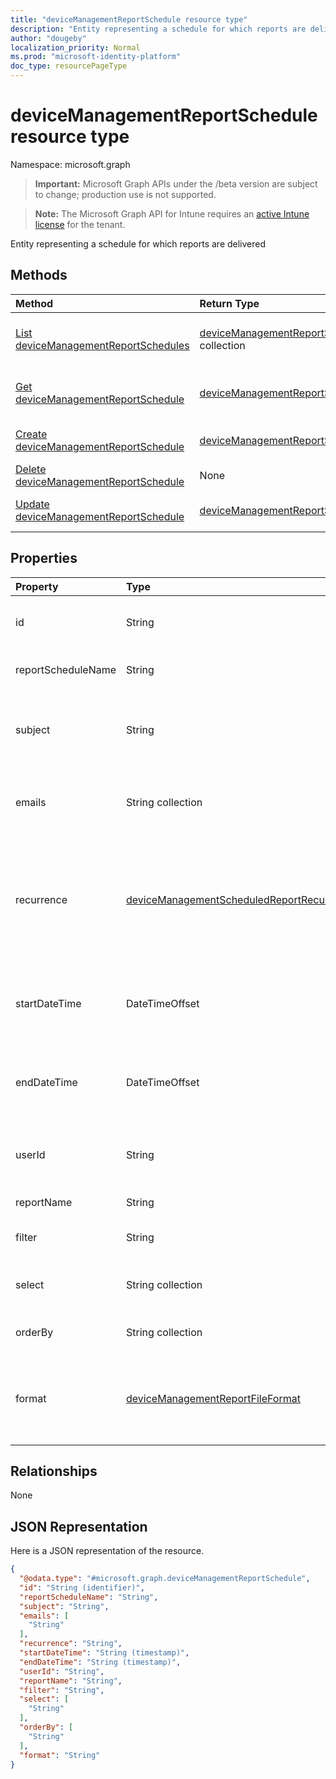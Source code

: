 ```yaml
---
title: "deviceManagementReportSchedule resource type"
description: "Entity representing a schedule for which reports are delivered"
author: "dougeby"
localization_priority: Normal
ms.prod: "microsoft-identity-platform"
doc_type: resourcePageType
---
```


# deviceManagementReportSchedule resource type

Namespace: microsoft.graph

> **Important:** Microsoft Graph APIs under the /beta version are subject to change; production use is not supported.

> **Note:** The Microsoft Graph API for Intune requires an [active Intune license](https://go.microsoft.com/fwlink/?linkid=839381) for the tenant.

Entity representing a schedule for which reports are delivered

## Methods
|Method|Return Type|Description|
|:---|:---|:---|
|[List deviceManagementReportSchedules](../api/intune-reporting-devicemanagementreportschedule-list.md)|[deviceManagementReportSchedule](../resources/intune-reporting-devicemanagementreportschedule.md) collection|List properties and relationships of the [deviceManagementReportSchedule](../resources/intune-reporting-devicemanagementreportschedule.md) objects.|
|[Get deviceManagementReportSchedule](../api/intune-reporting-devicemanagementreportschedule-get.md)|[deviceManagementReportSchedule](../resources/intune-reporting-devicemanagementreportschedule.md)|Read properties and relationships of the [deviceManagementReportSchedule](../resources/intune-reporting-devicemanagementreportschedule.md) object.|
|[Create deviceManagementReportSchedule](../api/intune-reporting-devicemanagementreportschedule-create.md)|[deviceManagementReportSchedule](../resources/intune-reporting-devicemanagementreportschedule.md)|Create a new [deviceManagementReportSchedule](../resources/intune-reporting-devicemanagementreportschedule.md) object.|
|[Delete deviceManagementReportSchedule](../api/intune-reporting-devicemanagementreportschedule-delete.md)|None|Deletes a [deviceManagementReportSchedule](../resources/intune-reporting-devicemanagementreportschedule.md).|
|[Update deviceManagementReportSchedule](../api/intune-reporting-devicemanagementreportschedule-update.md)|[deviceManagementReportSchedule](../resources/intune-reporting-devicemanagementreportschedule.md)|Update the properties of a [deviceManagementReportSchedule](../resources/intune-reporting-devicemanagementreportschedule.md) object.|

## Properties
|Property|Type|Description|
|:---|:---|:---|
|id|String|Unique identifier for this entity|
|reportScheduleName|String|Name of the schedule|
|subject|String|Subject of the scheduled reports that are delivered|
|emails|String collection|Emails to which the scheduled reports are delivered|
|recurrence|[deviceManagementScheduledReportRecurrence](../resources/intune-reporting-devicemanagementscheduledreportrecurrence.md)|Frequency of scheduled report delivery. Possible values are: `none`, `daily`, `weekly`, `monthly`.|
|startDateTime|DateTimeOffset|Time that the delivery of the scheduled reports starts|
|endDateTime|DateTimeOffset|Time that the delivery of the scheduled reports ends|
|userId|String|The Id of the User who created the report|
|reportName|String|Name of the report|
|filter|String|Filters applied on the report|
|select|String collection|Columns selected from the report|
|orderBy|String collection|Ordering of columns in the report|
|format|[deviceManagementReportFileFormat](../resources/intune-reporting-devicemanagementreportfileformat.md)|Format of the scheduled report. Possible values are: `csv`, `pdf`.|

## Relationships
None

## JSON Representation
Here is a JSON representation of the resource.
<!-- {
  "blockType": "resource",
  "keyProperty": "id",
  "@odata.type": "microsoft.graph.deviceManagementReportSchedule"
}
-->
``` json
{
  "@odata.type": "#microsoft.graph.deviceManagementReportSchedule",
  "id": "String (identifier)",
  "reportScheduleName": "String",
  "subject": "String",
  "emails": [
    "String"
  ],
  "recurrence": "String",
  "startDateTime": "String (timestamp)",
  "endDateTime": "String (timestamp)",
  "userId": "String",
  "reportName": "String",
  "filter": "String",
  "select": [
    "String"
  ],
  "orderBy": [
    "String"
  ],
  "format": "String"
}
```






